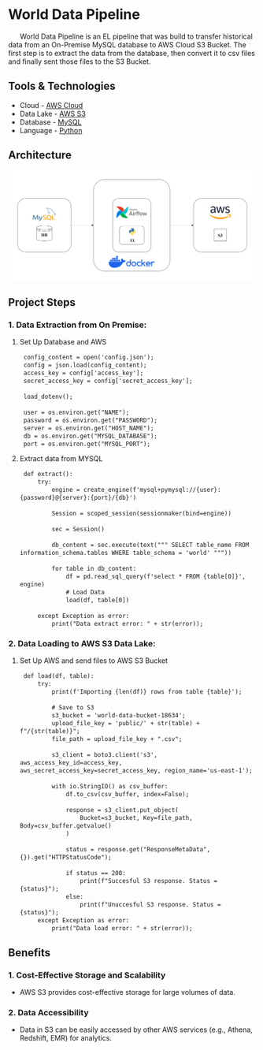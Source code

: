 # World Data Pipeline

&nbsp;&nbsp;&nbsp;&nbsp;&nbsp;&nbsp;World Data Pipeline is an EL pipeline that was build to transfer historical data from an On-Premise MySQL database to AWS Cloud S3 Bucket. The first step is to extract the data from the database, then convert it to csv files and finally sent those files to the S3 Bucket.

## Tools & Technologies
* Cloud - [AWS Cloud](https://aws.amazon.com/)
* Data Lake - [AWS S3](https://aws.amazon.com/s3/?nc2=h_ql_prod_st_s3)
* Database - [MySQL](https://www.mysql.com/)
* Language - [Python](https://www.python.org/)

## Architecture
![World Data Architecture](WorldDataPipeline.png)

## Project Steps

### 1. Data Extraction from On Premise: 

1. Set Up Database and AWS 

        config_content = open('config.json');
        config = json.load(config_content);
        access_key = config['access_key'];
        secret_access_key = config['secret_access_key'];
   
        load_dotenv();
    
        user = os.environ.get("NAME");
        password = os.environ.get("PASSWORD");
        server = os.environ.get("HOST_NAME");
        db = os.environ.get("MYSQL_DATABASE");
        port = os.environ.get("MYSQL_PORT");

2. Extract data from MYSQL
   
        def extract():
            try:
                engine = create_engine(f'mysql+pymysql://{user}:{password}@{server}:{port}/{db}')
                
                Session = scoped_session(sessionmaker(bind=engine))
                
                sec = Session()
                
                db_content = sec.execute(text(""" SELECT table_name FROM information_schema.tables WHERE table_schema = 'world' """))
                
                for table in db_content:
                    df = pd.read_sql_query(f'select * FROM {table[0]}', engine)
                    # Load Data
                    load(df, table[0])
                    
            except Exception as error:
                print("Data extract error: " + str(error));

### 2. Data Loading to AWS S3 Data Lake:

1. Set Up AWS and send files to AWS S3 Bucket
   
        def load(df, table):  
            try:
                print(f'Importing {len(df)} rows from table {table}');
                
                # Save to S3
                s3_bucket = 'world-data-bucket-18634';
                upload_file_key = 'public/' + str(table) + f"/{str(table)}";
                file_path = upload_file_key + ".csv";
                
                s3_client = boto3.client('s3', aws_access_key_id=access_key, aws_secret_access_key=secret_access_key, region_name='us-east-1');
                
                with io.StringIO() as csv_buffer:
                    df.to_csv(csv_buffer, index=False);
                    
                    response = s3_client.put_object(
                        Bucket=s3_bucket, Key=file_path, Body=csv_buffer.getvalue()
                    )
                    
                    status = response.get("ResponseMetaData", {}).get("HTTPStatusCode");
                    
                    if status == 200:
                        print(f"Succesful S3 response. Status = {status}");
                    else:
                        print(f"Unuccesful S3 response. Status = {status}");                       
            except Exception as error:
                print("Data load error: " + str(error));

## Benefits

### 1. Cost-Effective Storage and Scalability

* AWS S3 provides cost-effective storage for large volumes of data.

### 2. Data Accessibility 

* Data in S3 can be easily accessed by other AWS services (e.g., Athena, Redshift, EMR) for analytics.
